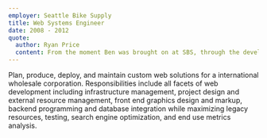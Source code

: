 ```yaml
---
employer: Seattle Bike Supply
title: Web Systems Engineer
date: 2008 - 2012
quote:
  author: Ryan Price
  content: From the moment Ben was brought on at SBS, through the development and deployment of the new SeattleBikeSupply.com and on, Ben has been great at helping us troubleshoot and address problems as they arise. We’re fortunate to have partners like him who we can always count on.
---
```


Plan, produce, deploy, and maintain custom web solutions for a international wholesale corporation. Responsibilities include all facets of web development including infrastructure management, project design and external resource management, front end graphics design and markup, backend programming and database integration while maximizing legacy resources, testing, search engine optimization, and end use metrics analysis.